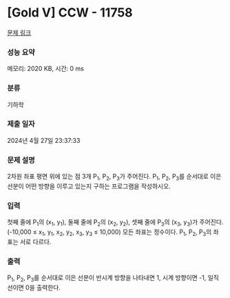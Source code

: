 # [Gold V] CCW - 11758 

[문제 링크](https://www.acmicpc.net/problem/11758) 

### 성능 요약

메모리: 2020 KB, 시간: 0 ms

### 분류

기하학

### 제출 일자

2024년 4월 27일 23:37:33

### 문제 설명

<p>2차원 좌표 평면 위에 있는 점 3개 P<sub>1</sub>, P<sub>2</sub>, P<sub>3</sub>가 주어진다. P<sub>1</sub>, P<sub>2</sub>, P<sub>3</sub>를 순서대로 이은 선분이 어떤 방향을 이루고 있는지 구하는 프로그램을 작성하시오.</p>

### 입력 

 <p>첫째 줄에 P<sub>1</sub>의 (x<sub>1</sub>, y<sub>1</sub>), 둘째 줄에 P<sub>2</sub>의 (x<sub>2</sub>, y<sub>2</sub>), 셋째 줄에 P<sub>3</sub>의 (x<sub>3</sub>, y<sub>3</sub>)가 주어진다. (-10,000 ≤ x<sub>1</sub>, y<sub>1</sub>, x<sub>2</sub>, y<sub>2</sub>, x<sub>3</sub>, y<sub>3</sub> ≤ 10,000) 모든 좌표는 정수이다. P<sub>1</sub>, P<sub>2</sub>, P<sub>3</sub>의 좌표는 서로 다르다.</p>

### 출력 

 <p>P<sub>1</sub>, P<sub>2</sub>, P<sub>3</sub>를 순서대로 이은 선분이 반시계 방향을 나타내면 1, 시계 방향이면 -1, 일직선이면 0을 출력한다.</p>

